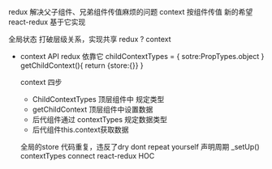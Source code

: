 redux 解决父子组件、兄弟组件传值麻烦的问题 
context 按组件传值 新的希望 react-redux 基于它实现 

全局状态
打破层级关系，实现共享
redux ? context

- context API redux 依靠它
  childContextTypes = {
    sotre:PropTypes.object
  }
  getChildContext(){
    return {store:{}}
  }

  context 四步
  - ChildContextTypes 顶层组件中 规定类型
  - getChildContext 顶层组件中设置数据
  - 后代组件通过 contextTypes 规定数据类型
  - 后代组件this.context获取数据

  全局的store 代码重复，违反了dry dont repeat yourself  声明周期 _setUp() contextTypes
  connect react-redux HOC
